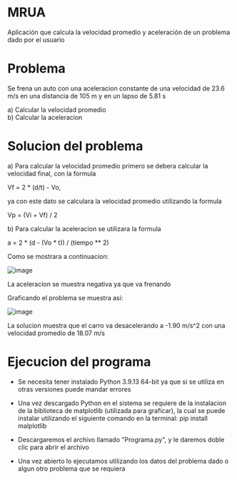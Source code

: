 # MRUA
Aplicación que calcula la velocidad promedio y aceleración de un problema dado por el usuario

# Problema 
Se frena un auto con una aceleracion constante de una velocidad de 23.6 m/s en una distancia de 105 m y en un lapso de 5.81 s                        
 
 a) Calcular la velocidad promedio                                          
 b) Calcular la aceleracion

# Solucion del problema
a) Para calcular la velocidad promedio primero se debera calcular la velocidad final, con la formula  

Vf = 2 * (d/t) - Vo, 

ya con este dato se calculara la velocidad promedio utilizando la formula 

Vp = (Vi + Vf) / 2

b) Para calcular la aceleracion se utilizara la formula 

a = 2 * (d - (Vo * t)) / (tiempo ** 2)

Como se mostrara a continuacion:

![image](https://github.com/AaronCuevas/MRUA/assets/137372569/77410ba9-c23d-4b7d-8b6e-f987bebd9317)

La aceleracion se muestra negativa ya que va frenando

Graficando el problema se muestra asi:

![image](https://github.com/AaronCuevas/MRUA/assets/137372569/b5741abf-edb5-49d8-883e-ad6355474cb7)

La solucion muestra que el carro va desacelerando a -1.90 m/s^2 con una velocidad promedio de 18.07 m/s

# Ejecucion del programa 

* Se necesita tener instalado Python 3.9.13 64-bit ya que si se utiliza en otras versiones puede mandar errores

* Una vez descargado Python en el sistema se requiere de la instalacion de la biblioteca de matplotlib (utilizada para graficar), la cual se puede instalar utilizando el siguiente comando en la terminal: pip install malplotlib

* Descargaremos el archivo llamado "Programa.py", y le daremos doble clic para abrir el archivo

* Una vez abierto lo ejecutamos utilizando los datos del problema dado o algun otro problema que se requiera



